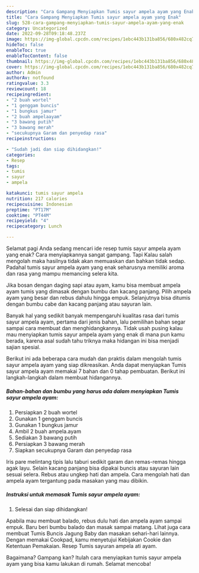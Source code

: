 ```yaml
---
description: "Cara Gampang Menyiapkan Tumis sayur ampela ayam yang Enak"
title: "Cara Gampang Menyiapkan Tumis sayur ampela ayam yang Enak"
slug: 528-cara-gampang-menyiapkan-tumis-sayur-ampela-ayam-yang-enak
category: Uncategorized
date: 2022-09-28T09:18:48.237Z
image: https://img-global.cpcdn.com/recipes/1ebc443b131ba856/680x482cq70/tumis-sayur-ampela-ayam-foto-resep-utama.jpg
hideToc: false
enableToc: true
enableTocContent: false
thumbnail: https://img-global.cpcdn.com/recipes/1ebc443b131ba856/680x482cq70/tumis-sayur-ampela-ayam-foto-resep-utama.jpg
cover: https://img-global.cpcdn.com/recipes/1ebc443b131ba856/680x482cq70/tumis-sayur-ampela-ayam-foto-resep-utama.jpg
author: Admin
authorAv: notfound
ratingvalue: 3.3
reviewcount: 18
recipeingredient:
- "2 buah wortel"
- "1 genggam buncis"
- "1 bungkus jamur"
- "2 buah ampelaayam"
- "3 bawang putih"
- "3 bawang merah"
- "secukupnya Garam dan penyedap rasa"
recipeinstructions:

- "Sudah jadi dan siap dihidangkan!"
categories:
- Resep
tags:
- tumis
- sayur
- ampela

katakunci: tumis sayur ampela 
nutrition: 217 calories
recipecuisine: Indonesian
preptime: "PT17M"
cooktime: "PT44M"
recipeyield: "4"
recipecategory: Lunch

---
```



Selamat pagi Anda sedang mencari ide resep tumis sayur ampela ayam yang enak? Cara menyiapkannya sangat gampang. Tapi Kalau salah mengolah maka hasilnya tidak akan memuaskan dan bahkan tidak sedap. Padahal tumis sayur ampela ayam yang enak seharusnya memiliki aroma dan rasa yang mampu memancing selera kita.


Jika bosan dengan daging sapi atau ayam, kamu bisa membuat ampela ayam tumis yang dimasak dengan bumbu dan kacang panjang. Pilih ampela ayam yang besar dan rebus dahulu hingga empuk. Selanjutnya bisa ditumis dengan bumbu cabe dan kacang panjang atau sayuran lain.

Banyak hal yang sedikit banyak mempengaruhi kualitas rasa dari tumis sayur ampela ayam, pertama dari jenis bahan, lalu pemilihan bahan segar sampai cara membuat dan menghidangkannya. Tidak usah pusing kalau mau menyiapkan tumis sayur ampela ayam yang enak di mana pun kamu berada, karena asal sudah tahu triknya maka hidangan ini bisa menjadi sajian spesial.


Berikut ini ada beberapa cara mudah dan praktis dalam mengolah tumis sayur ampela ayam yang siap dikreasikan. Anda dapat menyiapkan Tumis sayur ampela ayam memakai 7 bahan dan 0 tahap pembuatan. Berikut ini langkah-langkah dalam membuat hidangannya.

<!--inarticleads1-->

##### Bahan-bahan dan bumbu yang harus ada dalam menyiapkan Tumis sayur ampela ayam:

1. Persiapkan 2 buah wortel
1. Gunakan 1 genggam buncis
1. Gunakan 1 bungkus jamur
1. Ambil 2 buah ampela.ayam
1. Sediakan 3 bawang putih
1. Persiapkan 3 bawang merah
1. Siapkan secukupnya Garam dan penyedap rasa


Iris pare melintang tipis lalu taburi sedikit garam dan remas-remas hingga agak layu. Selain kacang panjang bisa dipakai buncis atau sayuran lain sesuai selera. Rebus atau ungkep hati dan ampela. Cara mengolah hati dan ampela ayam tergantung pada masakan yang mau dibikin. 

<!--inarticleads2-->

##### Instruksi untuk memasak Tumis sayur ampela ayam:


1. Selesai dan siap dihidangkan!

Apabila mau membuat balado, rebus dulu hati dan ampela ayam sampai empuk. Baru beri bumbu balado dan masak sampai matang. Lihat juga cara membuat Tumis Buncis Jagung Baby dan masakan sehari-hari lainnya. Dengan memakai Cookpad, kamu menyetujui Kebijakan Cookie dan Ketentuan Pemakaian. Resep Tumis sayuran ampela ati ayam. 

Bagaimana? Gampang kan? Itulah cara menyiapkan tumis sayur ampela ayam yang bisa kamu lakukan di rumah. Selamat mencoba!

